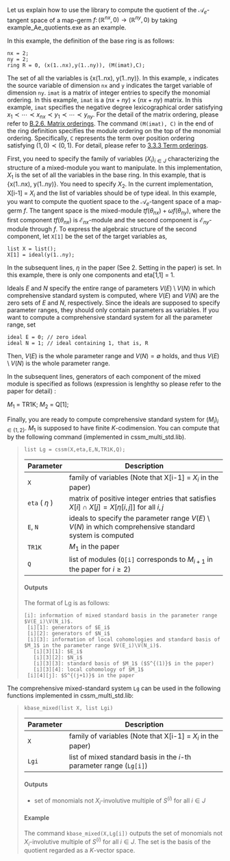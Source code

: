 Let us explain how to use the library to compute the quotient of the $\mathcal{A}_e$-tangent space of a map-germ $f \colon \left( \mathbb{R}^{nx}, 0 \right) \rightarrow \left( \mathbb{R}^{ny}, 0 \right)$ by taking example_Ae_quotients.exe as an example.

In this example, the definition of the base ring is as follows: 

```Singular
nx = 2;
ny = 2;
ring R = 0, (x(1..nx),y(1..ny)), (M(imat),C);
```

The set of all the variables is {x(1..nx), y(1..ny)}. In this example, `x` indicates the source variable of dimension `nx` and `y` indicates the target variable of dimension `ny`. `imat` is a matrix of integer entries to specify the monomial ordering. In this example, `imat` is a $(nx+ny) \times (nx+ny)$ matrix. In this example, `imat` specifies the negative degree lexicographical order satisfying $x_1 \prec \cdots \prec x_{nx} \prec y_1 \prec \cdots \prec y_{ny}$. For the detail of the matrix ordering, please refer to [B.2.6. Matrix orderings](https://www.singular.uni-kl.de/Manual/4-0-3/sing_896.htm). The command `(M(imat), C)` in the end of the ring definition specifies the module ordering on the top of the monomial ordering. Specifically, `C` represents the term over position ordering satisfying $\left( 1, 0 \right) \prec \left( 0, 1 \right)$. For detail, please refer to [3.3.3 Term orderings](https://www.singular.uni-kl.de/Manual/4-0-3/sing_31.htm).

First, you need to specify the family of variables $`\left( X_i \right)_{i \in J}`$ characterizing the structure of a mixed-module you want to manipulate. In this implementation, $X_1$ is the set of all the variables in the base ring. In this example, that is {x(1..nx), y(1..ny)}. You need to specify $X_2$. In the current implementation, X[i-1] = $X_i$ and the list of variables should be of type ideal. In this example, you want to compute the quotient space to the $`\mathcal{A}_e`$-tangent space of a map-germ $f$. The tangent space is the mixed-module $tf \left( \theta_{nx} \right) + \omega f \left( \theta_{ny} \right)$, where the first component $tf \left( \theta_{nx} \right)$ is $`\mathcal{E}_{nx}`$-module and the second component is $`\mathcal{E}_{ny}`$-module through $f$. To express the algebraic structure of the second component, let `X[1]` be the set of the target variables as, 

```Singular
list X = list();
X[1] = ideal(y(1..ny);
```

In the subsequent lines, $\eta$ in the paper (See 2. Setting in the paper) is set. In this example, there is only one components and eta[1,1] = 1.

Ideals $E$ and $N$ specify the entire range of parameters $V(E) \setminus V(N)$ in which comprehensive standard system is computed, where $V \left( E \right)$ and $V \left( N \right)$ are the zero sets of $E$ and $N$, respectively. Since the ideals are supposed to specify parameter ranges, they should only contain parameters as variables. If you want to compute a comprehensive standard system for all the parameter range, set 

```Singular
ideal E = 0; // zero ideal
ideal N = 1; // ideal containing 1, that is, R
```

Then, $V(E)$ is the whole parameter range and $V(N) = \emptyset$ holds, and thus $V(E) \setminus V(N)$ is the whole parameter range. 

In the subsequent lines, generators of each component of the mixed module is specified as follows (expression is lenghthy so please refer to the paper for detail) :

$M_1$ = TR1K;
$M_2$ = Q[1];

Finally, you are ready to compute comprehensive standard system for $(M_i)_{i \in \{ 1,2 \}}$. $M_1$ is supposed to have finite $K$-codimension. You can compute that by the following command (implemented in cssm_multi_std.lib).

> ```Singular
> list Lg = cssm(X,eta,E,N,TR1K,Q);
> ```
> | Parameter | Description |
> | --------- | ----------- |
> | `X` | family of variables (Note that X[i-1] = $X_i$ in the paper) |
> | `eta` ( $\eta$ ) | matrix of positive integer entries that satisfies $X[i] \cap X[j] = X[\eta[i,j]]$ for all $i, j$ |
> | `E`, `N` | ideals to specify the parameter range $V \left( E \right) \setminus V \left( N \right)$ in which comprehensive standard system is computed |
> | `TR1K` | $M_1$ in the paper |
> | `Q` | list of modules (`Q[i]` corresponds to $M_{i+1}$ in the paper for $i \ge 2$) |
> #### Outputs
> The format of Lg is as follows:
> ```Singular
> [i]: information of mixed standard basis in the parameter range $V(E_i)\V(N_i)$.
>  [i][1]: generators of $E_i$
>  [i][2]: generators of $N_i$
>  [i][3]: information of local cohomologies and standard basis of $M_1$ in the parameter range $V(E_i)\V(N_i)$.
>    [i][3][1]: $E_i$
>    [i][3][2]: $N_i$
>    [i][3][3]: standard basis of $M_1$ ($S^{(1)}$ in the paper)
>    [i][3][4]: local cohomology of $M_1$
>  [i][4][j]: $S^{(j+1)}$ in the paper
> ```

The comprehensive mixed-standard system `Lg` can be used in the following functions implemented in cssm_multi_std.lib:

> ```Singular
> kbase_mixed(list X, list Lgi)
> ```
> | Parameter | Description |
> | --------- | ----------- |
> | `X` | family of variables (Note that X[i-1] = $X_i$ in the paper) |
> | `Lgi` | list of mixed standard basis in the $i$-th parameter range (`Lg[i]`) |
> #### Outputs
> - set of monomials not $X_i$-involutive multiple of $S^{(i)}$ for all $i \in J$
> #### Example
> The command `kbase_mixed(X,Lg[i])` outputs the set of monomials not $X_i$-involutive multiple of $S^{(i)}$ for all $i \in J$. The set is the basis of the quotient regarded as a $K$-vector space.
